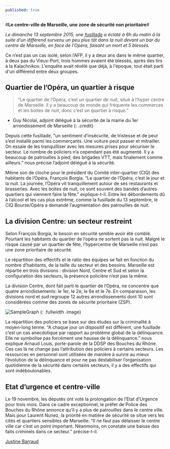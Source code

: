 ```yaml
---
published: true
---
```






#**Le centre-ville de Marseille, une zone de sécurité non prioritaire**# 

_Le dimanche 13 septembre 2015, une [fusillade](http://www.lemonde.fr/police-justice/article/2015/09/13/une-fusillade-en-plein-c-ur-de-marseille-fait-un-mort-et-six-blesses_4755203_1653578.html) a éclaté à 6h du matin à la suite d’un différend survenu un peu plus tôt dans la nuit devant un bar du centre de Marseille, en face de l'Opéra, faisant un mort et 5 blessés._

Ce n’est pas un cas isolé, selon l’AFP, il y a deux ans dans le même quartier, à deux pas du Vieux-Port, trois hommes avaient été blessés, après des tirs à la Kalachnikov. L'enquête avait révélé que déjà, à l'époque, tout était parti d'un différend entre deux groupes.

##  **Quartier de l’Opéra, un quartier à risque**
> “Le quartier de l’Opéra, c’est un quartier de nuit, situé à l’hyper centre de Marseille. Il y a beaucoup de monde qui fréquente les commerces et les boites de nuit, donc c’est un quartier à risque.” 

- Guy Nicolaï, adjoint délégué à la sécurité de la mairie du 1er arrondissement de Marseille {: .credit} 

Depuis cette fusillade, “un sentiment d’insécurité, de tristesse et de peur s’est installé parmi les commerçants. Une voiture peut passer et mitrailler. On essaie de les tranquilliser avec les mesures prises pour sécuriser le secteur. Le nombre de policiers n’a cependant pas été augmenté. Il y a beaucoup de patrouilles à pied, des brigades VTT, mais finalement comme ailleurs.” nous précise l’adjoint délégué à la sécurité.

Même son de cloche pour le président du Comité inter-quartier (CIQ) des habitants de l’Opéra, François Borgia. “Le quartier de l’Opéra, c’est le jour et la nuit. La journée, l’Opéra vit tranquillement autour de ses restaurants et brasseries. Avec les boites de nuit, ce sont souvent des bandes d’autres quartiers qui viennent faire la fête.” explique-t-il. Entre les débordements dû à l’alcool et les cas plus extrême, comme la fusillade du 13 septembre, le CIQ Bourse/Opéra a demandé l’augmentation des patrouilles de nuit. 

## **La division Centre: un secteur restreint**
Selon François Borgia, le besoin en sécurité semble avoir été comblé. Pourtant les habitants du quartier de l’opéra ne sortent pas la nuit. Malgré le risque causé par un quartier de fête, l’hypercentre de Marseille n’est pas une zone prioritaire de sécurité.

Le répartition des effectifs et le ratio des équipes se fait en fonction du nombre d’habitants, de la taille du secteur et des besoins. Marseille est répartie en trois divisions : division Nord, Centre et Sud et selon la configuration des secteurs, la présence policière n’est pas la même. 

La division Centre, dont fait parti le quartier de l’Opéra, ne concentre que quatre arrondissements: le 1er, le 2e, le 6e et le 7e. En comparaison, les divisions nord et sud regroupe 12 autres arrondissements dont 10 sont considérées comme des zones de sécurité prioritaire (ZSP).

![SampleGraph]({{site.baseurl}}//Carte-ZSP-Marseille.png)
{: .fullwidth .image}

La répartition des policiers se base sur des études sur la criminalité à moyen-long terme.
“A chaque jour un dispositif est différent, une fusillade c’est un cas anecdotique par rapport au problème global de la délinquance. Elle ne symbolise pas forcément une hausse de la délinquance.” nous explique Arnaud Louis, porte-parole de la DDSP des Bouches du Rhône.
Ces cas là ne change pas l’attribution des policiers à certains secteurs. Les ressources en personnel sont utilisées de manière à suivre au mieux l’évolution de la délinquance et pour ne pas déstabiliser l’organisation quotidienne de la sécurité dans certains secteurs, il y a des effectifs qui sont indéboulonables.

## **Etat d’urgence et centre-ville**

Le 19 novembre, les députés ont voté la prolongation de l’Etat d’Urgence pour trois mois. 
Dans ce cadre exceptionnel, le préfet de Police des Bouches du Rhône annonce qu’il y a plus de patrouilles dans le centre ville. Mais pour Laurent Nunez, la priorité en matière de sécurité se situe vers les cités et quartiers sensibles de Marseille. “Il ne faut pas délaisser le centre ville car c’est un point important. Néanmoins, on constate une baisse des faits criminels dans ce secteur.” précise-t-il. 

[Justine Barraud](https://twitter.com/JustineBarraud)
